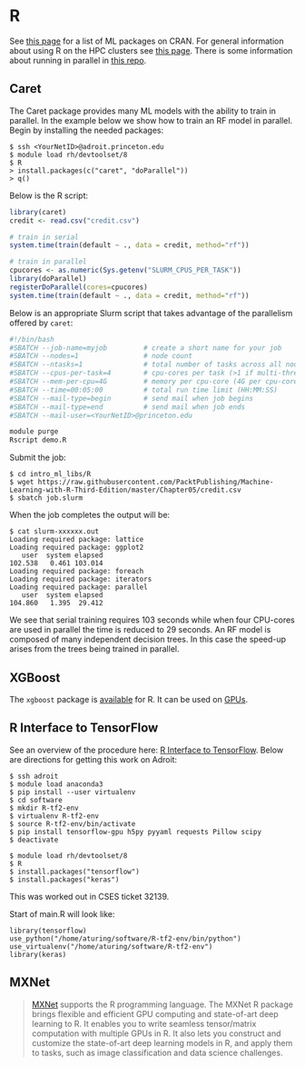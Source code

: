 # R

See [this page](https://cran.r-project.org/web/views/MachineLearning.html) for a list of ML packages on CRAN. For general information about using R on the HPC clusters see [this page](https://researchcomputing.princeton.edu/R). There is some information about running in parallel in [this repo](https://github.com/PrincetonUniversity/HPC_R_Workshop).

## Caret

The Caret package provides many ML models with the ability to train in parallel. In the example below we show how to train an RF model in parallel. Begin by installing the needed packages:

```
$ ssh <YourNetID>@adroit.princeton.edu
$ module load rh/devtoolset/8
$ R
> install.packages(c("caret", "doParallel"))
> q()
```

Below is the R script:

```R
library(caret)
credit <- read.csv("credit.csv")

# train in serial
system.time(train(default ~ ., data = credit, method="rf"))

# train in parallel
cpucores <- as.numeric(Sys.getenv("SLURM_CPUS_PER_TASK"))
library(doParallel)
registerDoParallel(cores=cpucores)
system.time(train(default ~ ., data = credit, method="rf"))
```

Below is an appropriate Slurm script that takes advantage of the parallelism offered by `caret`:

```bash
#!/bin/bash
#SBATCH --job-name=myjob         # create a short name for your job
#SBATCH --nodes=1                # node count
#SBATCH --ntasks=1               # total number of tasks across all nodes
#SBATCH --cpus-per-task=4        # cpu-cores per task (>1 if multi-threaded tasks)
#SBATCH --mem-per-cpu=4G         # memory per cpu-core (4G per cpu-core is default)
#SBATCH --time=00:05:00          # total run time limit (HH:MM:SS)
#SBATCH --mail-type=begin        # send mail when job begins
#SBATCH --mail-type=end          # send mail when job ends
#SBATCH --mail-user=<YourNetID>@princeton.edu

module purge
Rscript demo.R
```

Submit the job:

```
$ cd intro_ml_libs/R
$ wget https://raw.githubusercontent.com/PacktPublishing/Machine-Learning-with-R-Third-Edition/master/Chapter05/credit.csv
$ sbatch job.slurm
```

When the job completes the output will be:

```
$ cat slurm-xxxxxx.out
Loading required package: lattice
Loading required package: ggplot2
   user  system elapsed 
102.538   0.461 103.014 
Loading required package: foreach
Loading required package: iterators
Loading required package: parallel
   user  system elapsed 
104.860   1.395  29.412
```

We see that serial training requires 103 seconds while when four CPU-cores are used in parallel the time is reduced to 29 seconds. An RF model is composed of many independent decision trees. In this case the speed-up arises from the trees being trained in parallel.

## XGBoost

The `xgboost` package is [available](https://xgboost.readthedocs.io/en/latest/R-package/index.html) for R. It can be used on [GPUs](https://xgboost.readthedocs.io/en/latest/build.html#installing-r-package-with-gpu-support).

## R Interface to TensorFlow

See an overview of the procedure here: [R Interface to TensorFlow](https://tensorflow.rstudio.com/). Below are directions for getting this work on Adroit:

```
$ ssh adroit
$ module load anaconda3
$ pip install --user virtualenv
$ cd software
$ mkdir R-tf2-env
$ virtualenv R-tf2-env
$ source R-tf2-env/bin/activate
$ pip install tensorflow-gpu h5py pyyaml requests Pillow scipy
$ deactivate

$ module load rh/devtoolset/8
$ R
$ install.packages("tensorflow")
$ install.packages("keras")
```

This was worked out in CSES ticket 32139.

Start of main.R will look like:

```
library(tensorflow)
use_python("/home/aturing/software/R-tf2-env/bin/python")
use_virtualenv("/home/aturing/software/R-tf2-env")
library(keras)
```

## MXNet

 >  [MXNet](https://mxnet.apache.org/api/r) supports the R programming language. The MXNet R package brings flexible and efficient GPU computing and state-of-art deep learning to R. It enables you to write seamless tensor/matrix computation with multiple GPUs in R. It also lets you construct and customize the state-of-art deep learning models in R, and apply them to tasks, such as image classification and data science challenges.

